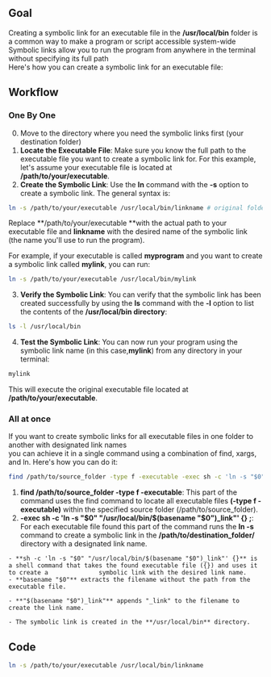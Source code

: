 ## Goal  

Creating a symbolic link for an executable file in the **/usr/local/bin** folder is a common way to make a program or script accessible system-wide  
Symbolic links allow you to run the program from anywhere in the terminal without specifying its full path  
Here's how you can create a symbolic link for an executable file:

## Workflow  

### One By One  

  0. Move to the directory where you need the symbolic links first (your destination folder)
  1. **Locate the Executable File**: Make sure you know the full path to the executable file you want to create a symbolic link for.
     For this example, let's assume your executable file is located at **/path/to/your/executable**.
  2. **Create the Symbolic Link**: Use the **ln** command with the **-s** option to create a symbolic link.
     The general syntax is:
```bash
ln -s /path/to/your/executable /usr/local/bin/linkname # original folder => destination folder
```
Replace **/path/to/your/executable **with the actual path to your executable file and **linkname** with the desired name of the symbolic link  
(the name you'll use to run the program).

For example, if your executable is called **myprogram** and you want to create a symbolic link called **mylink**, you can run:  

```bash
ln -s /path/to/your/executable /usr/local/bin/mylink
```
  3. **Verify the Symbolic Link**: You can verify that the symbolic link has been created successfully by using the **ls** command with the **-l** option to list         the contents of the **/usr/local/bin directory**:
```bash
ls -l /usr/local/bin
```
  4. **Test the Symbolic Link**: You can now run your program using the symbolic link name (in this case,**mylink**) from any directory in your terminal:
```bash
mylink
```
This will execute the original executable file located at **/path/to/your/executable**.  

### All at once
If you want to create symbolic links for all executable files in one folder to another with designated link names  
you can achieve it in a single command using a combination of find, xargs, and ln. Here's how you can do it:  
```bash
find /path/to/source_folder -type f -executable -exec sh -c 'ln -s "$0" "/path/to/destination_folder/$(basename "$0")_link"' {} \;
```
  1. **find /path/to/source_folder -type f -executable**: This part of the command uses the find command to locate all executable files **(-type f -executable)**         within the specified source folder (/path/to/source_folder).
  2. **-exec sh -c 'ln -s "$0" "/usr/local/bin/$(basename "$0")_link"' {} \;**: For each executable file found
     this part of the command runs the **ln -s** command to create a symbolic link in the **/path/to/destination_folder/** directory with a designated link name.  

    - **sh -c 'ln -s "$0" "/usr/local/bin/$(basename "$0")_link"' {}** is a shell command that takes the found executable file ({}) and uses it to create a              symbolic link with the desired link name.  
    - **basename "$0"** extracts the filename without the path from the executable file.

    - **"$(basename "$0")_link"** appends "_link" to the filename to create the link name.

    - The symbolic link is created in the **/usr/local/bin** directory.

## Code  

```bash
ln -s /path/to/your/executable /usr/local/bin/linkname
```
